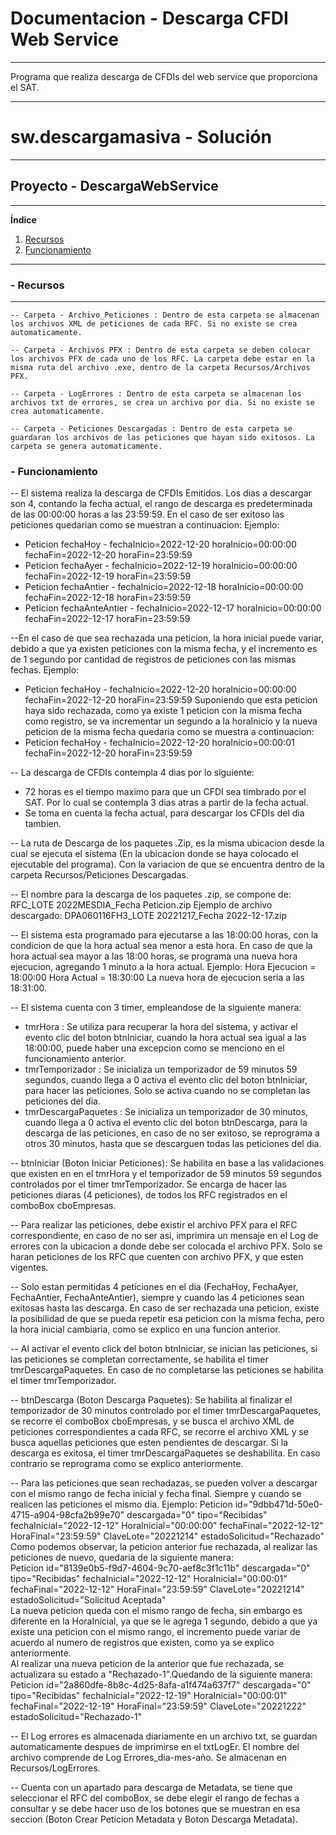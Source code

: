 # Documentacion - Descarga CFDI Web Service
***
Programa que realiza descarga de CFDIs del web service que proporciona el SAT.
***
# sw.descargamasiva - Solución
***
## Proyecto - DescargaWebService
***
**Índice**   
1. [Recursos](#id1)
2. [Funcionamiento](#id2)


***
### - Recursos <a name="id1"></a>
***
    -- Carpeta - Archivo_Peticiones : Dentro de esta carpeta se almacenan los archivos XML de peticiones de cada RFC. Si no existe se crea automaticamente.

    -- Carpeta - Archivos PFX : Dentro de esta carpeta se deben colocar los archivos PFX de cada uno de los RFC. La carpeta debe estar en la misma ruta del archivo .exe, dentro de la carpeta Recursos/Archivos PFX.

    -- Carpeta - LogErrores : Dentro de esta carpeta se almacenan los archivos txt de errores, se crea un archivo por dia. Si no existe se crea automaticamente.

    -- Carpeta - Peticiones Descargadas : Dentro de esta carpeta se guardaran los archivos de las peticiones que hayan sido exitosos. La carpeta se genera automaticamente.

### - Funcionamiento <a name="id2"></a>

-- El sistema realiza la descarga de CFDIs Emitidos. Los dias a descargar son 4, contando la fecha actual, el rango de descarga es predeterminada de las 00:00:00 horas a las 23:59:59. En el caso de ser exitoso las peticiones quedarian como se muestran a continuacion:
Ejemplo:
* Peticion fechaHoy - fechaInicio=2022-12-20 horaInicio=00:00:00 fechaFin=2022-12-20 horaFin=23:59:59
* Peticion fechaAyer - fechaInicio=2022-12-19 horaInicio=00:00:00 fechaFin=2022-12-19 horaFin=23:59:59
* Peticion fechaAntier - fechaInicio=2022-12-18 horaInicio=00:00:00 fechaFin=2022-12-18 horaFin=23:59:59
* Peticion fechaAnteAntier - fechaInicio=2022-12-17 horaInicio=00:00:00 fechaFin=2022-12-17 horaFin=23:59:59

--En el caso de que sea rechazada una peticion, la hora inicial puede variar, debido a que ya existen peticiones con la misma fecha, y el incremento es de 1 segundo por cantidad de registros de peticiones con las mismas fechas.
Ejemplo:
* Peticion fechaHoy - fechaInicio=2022-12-20 horaInicio=00:00:00 fechaFin=2022-12-20 horaFin=23:59:59
Suponiendo que esta peticion haya sido rechazada, como ya existe 1 peticion con la misma fecha como registro, se va incrementar un segundo a la horaInicio y la nueva peticion de la misma fecha quedaria como se muestra a continuacion:
* Peticion fechaHoy - fechaInicio=2022-12-20 horaInicio=00:00:01 fechaFin=2022-12-20 horaFin=23:59:59

-- La descarga de CFDIs contempla 4 dias por lo siguiente:
* 72 horas es el tiempo maximo para que un CFDI sea timbrado por el SAT. Por lo cual se contempla 3 dias atras a partir de la fecha actual.
* Se toma en cuenta la fecha actual, para descargar los CFDIs del dia tambien.
    
-- La ruta de Descarga de los paquetes .Zip, es la misma ubicacion desde la cual se ejecuta el sistema (En la ubicacion donde se haya colocado el ejecutable del programa). Con la variacion de que se encuentra dentro de la carpeta Recursos/Peticiones Descargadas.

-- El nombre para la descarga de los paquetes .zip, se compone de: RFC_LOTE 2022MESDIA_Fecha Peticion.zip
Ejemplo de archivo descargado:
DPA060116FH3_LOTE 20221217_Fecha 2022-12-17.zip

-- El sistema esta programado para ejecutarse a las 18:00:00 horas, con la condicion de que la hora actual sea menor a esta hora. En caso de que la hora actual sea mayor a las 18:00 horas, se programa una nueva hora ejecucion, agregando 1 minuto a la hora actual.
Ejemplo:
Hora Ejecucion = 18:00:00
Hora Actual = 18:30:00
La nueva hora de ejecucion seria a las 18:31:00.

-- El sistema cuenta con 3 timer, empleandose de la siguiente manera:
* tmrHora : Se utiliza para recuperar la hora del sistema, y activar el evento clic del boton btnIniciar, cuando la hora actual sea igual a las 18:00:00, puede haber una excepcion como se menciono en el funcionamiento anterior.
* tmrTemporizador : Se inicializa un temporizador de 59 minutos 59 segundos, cuando llega a 0 activa el evento clic del boton btnIniciar, para hacer las peticiones. Solo se activa cuando no se completan las peticiones del dia.
* tmrDescargaPaquetes : Se inicializa un temporizador de 30 minutos, cuando llega a 0 activa el evento clic del boton btnDescarga, para la descarga de las peticiones, en caso de no ser exitoso, se reprograma a otros 30 minutos, hasta que se descarguen todas las peticiones del dia.

-- btnIniciar (Boton Iniciar Peticiones): Se habilita en base a las validaciones que existen en en el tmrHora y el temporizador de 59 minutos 59 segundos controlados por el timer tmrTemporizador. Se encarga de hacer las peticiones diaras (4 peticiones), de todos los RFC registrados en el comboBox cboEmpresas.

-- Para realizar las peticiones, debe existir el archivo PFX para el RFC correspondiente, en caso de no ser asi, imprimira un mensaje en el Log de errores con la ubicacion a donde debe ser colocada el archivo PFX. Solo se haran peticiones de los RFC que cuenten con archivo PFX, y que esten vigentes.

-- Solo estan permitidas 4 peticiones en el dia (FechaHoy, FechaAyer, FechaAntier, FechaAnteAntier), siempre y cuando las 4 peticiones sean exitosas hasta las descarga. En caso de ser rechazada una peticion, existe la posibilidad de que se pueda repetir esa peticion con la misma fecha, pero la hora inicial cambiaria, como se explico en una funcion anterior.

-- Al activar el evento click del boton btnIniciar, se inician las peticiones, si las peticiones se completan correctamente, se habilita el timer tmrDescargaPaquetes. En caso de no completarse las peticiones se habilita el timer tmrTemporizador.

-- btnDescarga (Boton Descarga Paquetes): Se habilita al finalizar el temporizador de 30 minutos controlado por el timer tmrDescargaPaquetes, se recorre el comboBox cboEmpresas, y se busca el archivo XML de peticiones correspondientes a cada RFC, se recorre el archivo XML y se busca aquellas peticiones que esten pendientes de descargar. Si la descarga es exitosa, el timer tmrDescargaPaquetes se deshabilita. En caso contrario se reprograma como se explico anteriormente.

-- Para las peticiones que sean rechadazas, se pueden volver a descargar con el mismo rango de fecha inicial y fecha final. Siempre y cuando se realicen las peticiones el mismo dia.
Ejemplo:
Peticion id="9dbb471d-50e0-4715-a904-98cfa2b99e70" descargada="0" tipo="Recibidas" fechaInicial="2022-12-12" HoraInicial="00:00:00" fechaFinal="2022-12-12" HoraFinal="23:59:59" ClaveLote="20221214" estadoSolicitud="Rechazado"
Como podemos observar, la peticion anterior fue rechazada, al realizar las peticiones de nuevo, quedaria de la siguiente manera:  
Peticion id="8139e0b5-f9d7-4604-9c70-aef8c3f1c11b" descargada="0" tipo="Recibidas" fechaInicial="2022-12-12" HoraInicial="00:00:01" fechaFinal="2022-12-12" HoraFinal="23:59:59" ClaveLote="20221214" estadoSolicitud="Solicitud Aceptada"  
La nueva peticion queda con el mismo rango de fecha, sin embargo es diferente en la HoraInicial, ya que se le agrega 1 segundo, debido a que ya existe una peticion con el mismo rango, el incremento puede variar de acuerdo al numero de registros que existen, como ya se explico anteriormente.  
Al realizar una nueva peticion de la anterior que fue rechazada, se actualizara su estado a "Rechazado-1".Quedando de la siguiente manera:  
Peticion id="2a860dfe-8b8c-4d25-8afa-a1f474a637f7" descargada="0" tipo="Recibidas" fechaInicial="2022-12-19" HoraInicial="00:00:01" fechaFinal="2022-12-19" HoraFinal="23:59:59" ClaveLote="20221222" estadoSolicitud="Rechazado-1"  

-- El Log errores es almacenada diariamente en un archivo txt, se guardan automaticamente despues de imprimirse en el txtLogEr. El nombre del archivo comprende de Log Errores_dia-mes-año. Se almacenan en Recursos/LogErrores.

-- Cuenta con un apartado para descarga de Metadata, se tiene que seleccionar el RFC del comboBox, se debe elegir el rango de fechas a consultar y se debe hacer uso de los botones que se muestran en esa seccion (Boton Crear Peticion Metadata y Boton Descarga Metadata).